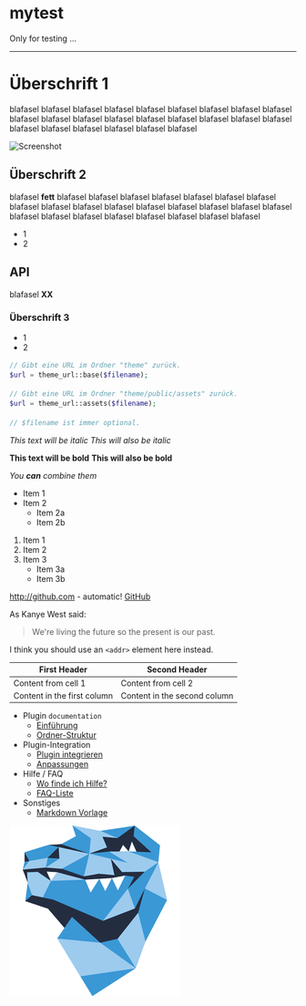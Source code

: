# mytest
Only for testing ...

---




# Überschrift 1

blafasel blafasel blafasel blafasel blafasel blafasel blafasel blafasel blafasel blafasel blafasel blafasel blafasel blafasel blafasel blafasel blafasel blafasel blafasel blafasel blafasel blafasel blafasel blafasel 

![Screenshot](https://raw.githubusercontent.com/FriendsOfREDAXO/xoutputfilter/assets/theme.png)

## Überschrift 2

blafasel __fett__
blafasel blafasel blafasel blafasel blafasel blafasel blafasel blafasel blafasel blafasel blafasel blafasel 
blafasel blafasel blafasel blafasel blafasel blafasel blafasel blafasel blafasel blafasel blafasel blafasel 

* 1
* 2

## API

blafasel **XX**

### Überschrift 3

* 1
* 2

```php
// Gibt eine URL im Ordner "theme" zurück. 
$url = theme_url::base($filename);

// Gibt eine URL im Ordner "theme/public/assets" zurück.
$url = theme_url::assets($filename);

// $filename ist immer optional.
```

*This text will be italic*
_This will also be italic_

**This text will be bold**
__This will also be bold__

_You **can** combine them_

* Item 1
* Item 2
  * Item 2a
  * Item 2b
  
1. Item 1
2. Item 2
3. Item 3
   * Item 3a
   * Item 3b
   
http://github.com - automatic!
[GitHub](http://github.com)

As Kanye West said:

> We're living the future so
> the present is our past.

I think you should use an
`<addr>` element here instead.

First Header | Second Header
------------ | -------------
Content from cell 1 | Content from cell 2
Content in the first column | Content in the second column   







* Plugin `documentation`
  * [Einführung](main_intro.md)
  * [Ordner-Struktur](main_folder.md)
* Plugin-Integration
  * [Plugin integrieren](howto_copy.md)
  * [Anpassungen](howto_customize.md)
* Hilfe / FAQ
  * [Wo finde ich Hilfe?](help_where.md)
  * [FAQ-Liste](help_faq.md)
* Sonstiges
  * [Markdown Vorlage](_vorlage.md)
  
  
![for.png](assets\for.png)
